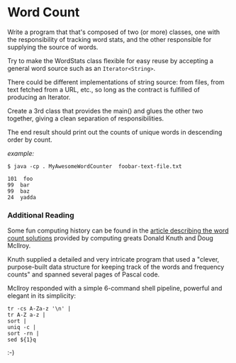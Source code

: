# Word Count

Write a program that that's composed of two (or more) classes, one with the responsibility of tracking word stats, and the other responsible for supplying the source of words.

Try to make the WordStats class flexible for easy reuse by accepting a general word source such as an `Iterator<String>`.

There could be different implementations of string source: from files, from text fetched from a URL, etc., so long as the contract is fulfilled of producing an Iterator<String>.

Create a 3rd class that provides the main() and glues the other two together, giving a clean separation of responsibilities.

The end result should print out the counts of unique words in descending order by count.

_example:_
```shell
$ java -cp . MyAwesomeWordCounter  foobar-text-file.txt

101  foo
99  bar
99  baz
24  yadda
```


### Additional Reading

Some fun computing history can be found in the [article describing the word count solutions][1] provided by computing greats Donald Knuth and Doug McIlroy.

Knuth supplied a detailed and very intricate program that used a "clever, purpose-built data structure for keeping track of the words and frequency counts" and spanned several pages of Pascal code.

McIlroy responded with a simple 6-command shell pipeline, powerful and elegant in its simplicity:

```shell
tr -cs A-Za-z '\n' |
tr A-Z a-z |
sort |
uniq -c |
sort -rn |
sed ${1}q
```

:-)

[1]: http://www.leancrew.com/all-this/2011/12/more-shell-less-egg/

